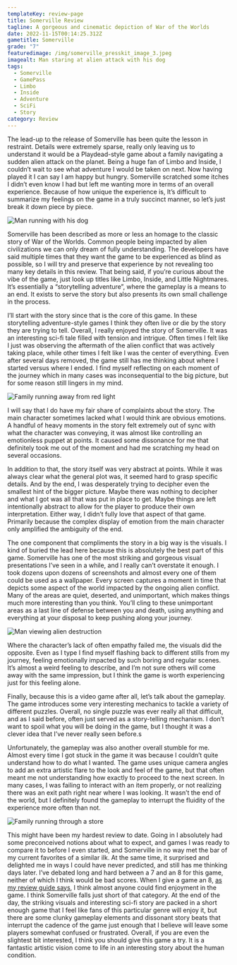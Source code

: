 ```yaml
---
templateKey: review-page
title: Somerville Review
tagline: A gorgeous and cinematic depiction of War of the Worlds
date: 2022-11-15T00:14:25.312Z
gametitle: Somerville
grade: "7"
featuredimage: /img/somerville_presskit_image_3.jpeg
imagealt: Man staring at alien attack with his dog
tags:
  - Somerville
  - GamePass
  - Limbo
  - Inside
  - Adventure
  - SciFi
  - Story
category: Review
---
```

The lead-up to the release of Somerville has been quite the lesson in restraint. Details were extremely sparse, really only leaving us to understand it would be a Playdead-style game about a family navigating a sudden alien attack on the planet. Being a huge fan of Limbo and Inside, I couldn’t wait to see what adventure I would be taken on next. Now having played it I can say I am happy but hungry. Somerville scratched some itches I didn’t even know I had but left me wanting more in terms of an overall experience. Because of how unique the experience is, It’s difficult to summarize my feelings on the game in a truly succinct manner, so let’s just break it down piece by piece.

![Man running with his dog](/img/somerville_presskit_image_1.jpeg "Man running with his dog")

Somerville has been described as more or less an homage to the classic story of War of the Worlds. Common people being impacted by alien civilizations we can only dream of fully understanding. The developers have said multiple times that they want the game to be experienced as blind as possible, so I will try and preserve that experience by not revealing too many key details in this review. That being said, if you’re curious about the vibe of the game, just look up titles like Limbo, Inside, and Little Nightmares. It’s essentially a “storytelling adventure”, where the gameplay is a means to an end. It exists to serve the story but also presents its own small challenge in the process.

I’ll start with the story since that is the core of this game. In these storytelling adventure-style games I think they often live or die by the story they are trying to tell. Overall, I really enjoyed the story of Somerville. It was an interesting sci-fi tale filled with tension and intrigue. Often times I felt like I just was observing the aftermath of the alien conflict that was actively taking place, while other times I felt like I was the center of everything. Even after several days removed, the game still has me thinking about where I started versus where I ended. I find myself reflecting on each moment of the journey which in many cases was inconsequential to the big picture, but for some reason still lingers in my mind.



![Family running away from red light](/img/somerville_screen3.jpeg "Family running away from red light")

I will say that I do have my fair share of complaints about the story. The main character sometimes lacked what I would think are obvious emotions. A handful of heavy moments in the story felt extremely out of sync with what the character was conveying, it was almost like controlling an emotionless puppet at points. It caused some dissonance for me that definitely took me out of the moment and had me scratching my head on several occasions.

In addition to that, the story itself was very abstract at points. While it was always clear what the general plot was, it seemed hard to grasp specific details. And by the end, I was desperately trying to decipher even the smallest hint of the bigger picture. Maybe there was nothing to decipher and what I got was all that was put in place to get. Maybe things are left intentionally abstract to allow for the player to produce their own interpretation. Either way, I didn’t fully love that aspect of that game. Primarily because the complex display of emotion from the main character only amplified the ambiguity of the end.

The one component that compliments the story in a big way is the visuals. I kind of buried the lead here because this is absolutely the best part of this game. Somerville has one of the most striking and gorgeous visual presentations I’ve seen in a while, and I really can’t overstate it enough. I took dozens upon dozens of screenshots and almost every one of them could be used as a wallpaper. Every screen captures a moment in time that depicts some aspect of the world impacted by the ongoing alien conflict. Many of the areas are quiet, deserted, and unimportant, which makes things much more interesting than you think. You’ll cling to these unimportant areas as a last line of defense between you and death, using anything and everything at your disposal to keep pushing along your journey.

![Man viewing alien destruction](/img/somerville_presskit_image_2.jpeg "Man viewing alien destruction")

Where the character’s lack of often empathy failed me, the visuals did the opposite. Even as I type I find myself flashing back to different stills from my journey, feeling emotionally impacted by such boring and regular scenes. It’s almost a weird feeling to describe, and I’m not sure others will come away with the same impression, but I think the game is worth experiencing just for this feeling alone.

Finally, because this is a video game after all, let’s talk about the gameplay. The game introduces some very interesting mechanics to tackle a variety of different puzzles. Overall, no single puzzle was ever really all that difficult, and as I said before, often just served as a story-telling mechanism. I don’t want to spoil what you will be doing in the game, but I thought it was a clever idea that I’ve never really seen before.s

Unfortunately, the gameplay was also another overall stumble for me. Almost every time I got stuck in the game it was because I couldn’t quite understand how to do what I wanted. The game uses unique camera angles to add an extra artistic flare to the look and feel of the game, but that often meant me not understanding how exactly to proceed to the next screen. In many cases, I was failing to interact with an item properly, or not realizing there was an exit path right near where I was looking. It wasn’t the end of the world, but I definitely found the gameplay to interrupt the fluidity of the experience more often than not.

![Family running through a store](/img/somerville_presskit_image_4.jpeg "Family running through a store")



This might have been my hardest review to date. Going in I absolutely had some preconceived notions about what to expect, and games I was ready to compare it to before I even started, and Somerville in no way met the bar of my current favorites of a similar ilk. At the same time, it surprised and delighted me in ways I could have never predicted, and still has me thinking days later. I’ve debated long and hard between a 7 and an 8 for this game, neither of which I think would be bad scores. When I give a game an 8, [as my review guide says](https://cantpause.com/review-guide), I think almost anyone could find enjoyment in the game. I think Somerville falls just short of that category. At the end of the day, the striking visuals and interesting sci-fi story are packed in a short enough game that I feel like fans of this particular genre will enjoy it, but there are some clunky gameplay elements and dissonant story beats that interrupt the cadence of the game just enough that I believe will leave some players somewhat confused or frustrated. Overall, if you are even the slightest bit interested, I think you should give this game a try. It is a fantastic artistic vision come to life in an interesting story about the human condition.